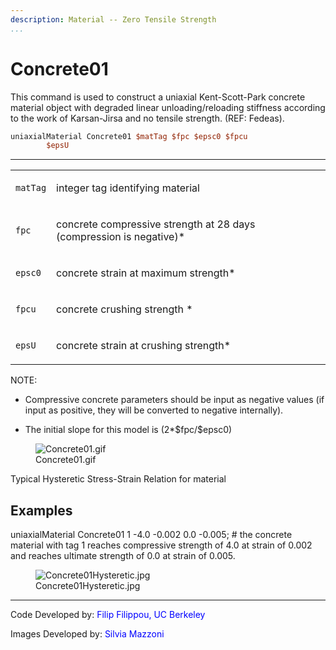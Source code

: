 ```yaml
---
description: Material -- Zero Tensile Strength
...
```


# Concrete01 

<p>This command is used to construct a uniaxial Kent-Scott-Park concrete
material object with degraded linear unloading/reloading stiffness
according to the work of Karsan-Jirsa and no tensile strength. (REF:
Fedeas).</p>

```tcl
uniaxialMaterial Concrete01 $matTag $fpc $epsc0 $fpcu
        $epsU
```
<hr />
<table>
<tbody>
<tr class="odd">
<td><code class="parameter-table-variable">matTag</code></td>
<td><p>integer tag identifying material</p></td>
</tr>
<tr class="even">
<td><code class="parameter-table-variable">fpc</code></td>
<td><p>concrete compressive strength at 28 days (compression is
negative)*</p></td>
</tr>
<tr class="odd">
<td><code class="parameter-table-variable">epsc0</code></td>
<td><p>concrete strain at maximum strength*</p></td>
</tr>
<tr class="even">
<td><code class="parameter-table-variable">fpcu</code></td>
<td><p>concrete crushing strength *</p></td>
</tr>
<tr class="odd">
<td><code class="parameter-table-variable">epsU</code></td>
<td><p>concrete strain at crushing strength*</p></td>
</tr>
</tbody>
</table>
<p>NOTE:</p>
<ul>
<li>Compressive concrete parameters should be input as negative values
(if input as positive, they will be converted to negative
internally).</li>
</ul>
<ul>
<li>The initial slope for this model is (2*$fpc/$epsc0)</li>
</ul>
<figure>
<img src="/OpenSeesRT/contrib/static/Concrete01.gif" title="Concrete01.gif" alt="Concrete01.gif" />
<figcaption aria-hidden="true">Concrete01.gif</figcaption>
</figure>
<p>Typical Hysteretic Stress-Strain Relation for material</p>

## Examples

<p>uniaxialMaterial Concrete01 1 -4.0 -0.002 0.0 -0.005; # the concrete
material with tag 1 reaches compressive strength of 4.0 at strain of
0.002 and reaches ultimate strength of 0.0 at strain of 0.005.</p>
<figure>
<img src="/OpenSeesRT/contrib/static/Concrete01Hysteretic.jpg" title="Concrete01Hysteretic.jpg"
alt="Concrete01Hysteretic.jpg" />
<figcaption aria-hidden="true">Concrete01Hysteretic.jpg</figcaption>
</figure>
<hr />
<p>Code Developed by: <span style="color:blue"> Filip Filippou, UC
Berkeley </span></p>
<p>Images Developed by: <span style="color:blue"> Silvia Mazzoni
</span></p>
